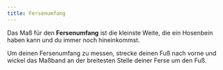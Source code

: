 ```yaml
---
title: Fersenumfang
---
```


Das Maß für den **Fersenumfang** ist die kleinste Weite, die ein Hosenbein haben kann und du immer noch hineinkommst.

Um deinen Fersenumfang zu messen, strecke deinen Fuß nach vorne und wickel das Maßband an der breitesten Stelle deiner Ferse um den Fuß.
